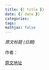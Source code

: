 ```yaml
---
title: {{ title }}
date: {{ date }}
categories:
tags:
mathjax: false
---
```


*原文标题 (日期)*

作者：[]()

<!-- more -->


[原文地址]()